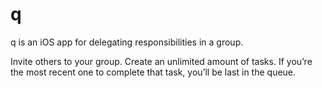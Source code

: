 # q

q is an iOS app for delegating responsibilities in a group.

Invite others to your group. Create an unlimited amount of tasks. If you’re the most recent
one to complete that task, you’ll be last in the queue.